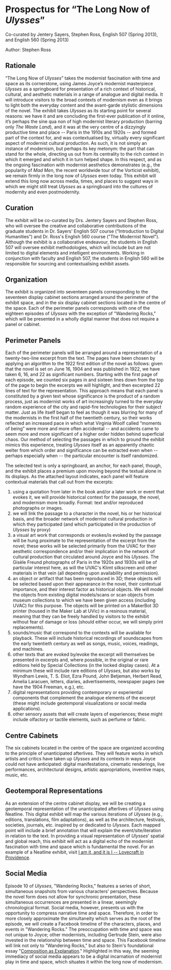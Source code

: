 # Prospectus for “The Long Now of *Ulysses*”

Co-curated by Jentery Sayers, Stephen Ross, English 507 (Spring 2013), and English 560 (Spring 2013)

Author: Stephen Ross 

## Rationale

“The Long Now of *Ulysses*” takes the modernist fascination with time and space as its cornerstone, using James Joyce’s modernist masterpiece *Ulysses* as a springboard for presentation of a rich context of historical, cultural, and aesthetic materials in a range of analogue and digital media. It will introduce visitors to the broad contexts of modernism even as it brings to light both the everyday content and the avant-garde stylistic dimensions of the novel. The exhibit takes *Ulysses* as its starting point for several reasons: we have it and are concluding the first-ever publication of it online, it’s perhaps the sine qua non of high modernist literary production (barring only *The Waste Land*), and it was at the very centre of a dizzyingly productive time and place -- Paris in the 1910s and 1920s -- and formed part of the context for, and was contextualised by, virtually every significant aspect of modernist cultural production. As such, it is not simply an instance of modernism, but perhaps its key metonym: the part that can stand for the whole, directing us out from its centrality to the rich context in which it emerged and which it in turn helped shape. In this respect, and as the ongoing fascination with modernist aesthetics demonstrates (e.g., the popularity of *Mad Men*, the recent worldwide tour of the Vorticist exhibit), we remain firmly in the long now of *Ulysses* even today. This exhibit will extend this long now across media, times, and places to suggest ways in which we might still treat *Ulysses* as a springboard into the cultures of modernity and even postmodernity.  

## Curation

The exhibit will be co-curated by Drs. Jentery Sayers and Stephen Ross, who will oversee the creative and collaborative contributions of the graduate students in Dr. Sayers' English 507 course (“Introduction to Digital Humanities”) and Dr. Ross's English 560 course ("The Modernist Novel"). Although the exhibit is a collaborative endeavour, the students in English 507 will oversee exhibit methodologies, which will include but are not limited to digital elements and intelligent environments. Working in conjunction with faculty and English 507, the students in English 560 will be responsible for sourcing and contextualising exhibit assets. 

## Organization

The exhibit is organized into seventeen panels corresponding to the seventeen display cabinet sections arranged around the perimeter of the exhibit space, and in the six display cabinet sections located in the centre of the space. Each of the perimeter panels corresponds with one of the eighteen episodes of *Ulysses* with the exception of "Wandering Rocks," which will be presented in a wholly digital manner that does not require a panel or cabinet.  

## Perimeter Panels 

Each of the perimeter panels will be arranged around a representation of a  twenty-two-line excerpt from the text. The pages have been chosen by applying an algorithm to the 1922 first edition of the novel as follows: given that the novel is set on June 16, 1904 and was published in 1922, we have taken 6, 16, and 22 as significant numbers. Starting with the first page of each episode, we counted six pages in and sixteen lines down from the top of the page to begin the excerpts we will highlight, and then excerpted 22 lines of text for the representation. This approach means that each panel is constituted by a given text whose significance is the product of a random process, just as modernist works of art increasingly turned to the everyday random experience of the city and rapid-fire technologies for their subject matter. Just as life itself began to feel as though it was blurring for many of the modernists in the first half of the twentieth century, so their works reflected an increased pace in which what Virginia Woolf called “moments of being” were more and more often accidental -- and accidents came to seem more and more significant of a higher order hidden behind superficial chaos. Our method of selecting the passages in which to ground the exhibit mimics this experience, treating *Ulysses* itself as an apparently chaotic welter from which order and significance can be extracted even when -- perhaps especially when -- the particular encounter is itself randomized. 

The selected text is only a springboard, an anchor, for each panel, though, and the exhibit places a premium upon moving beyond the textual alone in its displays. As the attached layout indicates, each panel will feature contextual materials that call out from the excerpts: 

1. using a quotation from later in the book and/or a later work or event that evokes it, we will provide historical context for the passage, the novel, and modernism more broadly. Format: text and/or reproduced photographs or images. 
2. we will link the passage to a character in the novel, his or her historical basis, and the broader network of modernist cultural production in which they participated (and which participated in the production of *Ulysses* by proxy)
3. a visual art work that corresponds or evokes/is evoked by the passage will be hung proximate to the representation of the excerpt from the novel; these works will be selected primarily from the UVAC for their aesthetic correspondence and/or their implication in the network of cultural production that circulated around Joyce and his *Ulysses*. The Gisèle Freund photographs of Paris in the 1920s and 1930s will be of particular interest here, as will the UVAC's Klimt silkscreen and other materials in that vein (all depending upon availability and permission).  
4. an object or artifact that has been reproduced in 3D; these objects will be selected based upon their appearance in the novel, their contextual importance, and their interest factor as historical objects. We will model the objects from existing digital models/scans or scan objects from museum collections to which we have been given access (including UVAC) for this purpose. The objects will be printed on a MakerBot 3D printer (housed in the Maker Lab at UVic) in a resinous material, meaning that they can be freely handled by visitors to the exhibit without fear of damage or loss (should either occur, we will simply print replacements).  
5. sounds/music that correspond to the contexts will be available for playback. These will include historical recordings of soundscapes from the early twentieth century as well as songs, music, voices, readings, and machines. 
6. other texts that are evoked by/evoke the excerpt will themselves be presented in excerpts and, where possible, in the original or rare editions held by Special Collections (in the locked display cases). At a minimum these will include rare editions of *Ulysses*, but also works by Wyndham Lewis, T. S. Eliot, Ezra Pound, John Betjeman, Herbert Read, Amelia Laracuen, letters, diaries, advertisements, newspaper pages (we have the 1904 Freeman, e.g.), etc.
7. digital representations providing contemporary or experiential components that complement the analogue elements of the excerpt (these might include geotemporal visualizations or social media applications).
8. other sensory assets that will create layers of experiences; these might include olfactory or tactile elements, such as perfume or fabric.   

## Centre Cabinets

The six cabinets located in the centre of the space are organized according to the principle of unanticipated afterlives. They will feature works in which artists and critics have taken up *Ulysses* and its contexts in ways Joyce could not have anticipated: digital manifestations, cinematic renderings, live performances, architectural designs, artistic appropriations, inventive maps, music, etc. 

## Geotemporal Representations

As an extension of the centre cabinet display, we will be creating a geotemporal representation of the unanticipated afterlives of *Ulysses* using Neatline. This digital exhibit will map the various iterations of *Ulysses* (e.g., editions, translations, film adaptations), as well as the architecture, festivals, societies, journals, etc. inspired by or dedicated to *Ulysses*. Each mapped point will include a brief annotation that will explain the event/site/iteration in relation to the text. In providing a visual representation of *Ulysses*' spatial and global reach, this exhibit will act as a digital echo of the modernist fascination with time and space which is fundamental the novel. For an example of a Neatline exhibit, visit [I am it, and it is I -- Lovecraft in Providence](http://lovecraft.scholarslab.org/neatline-exhibits/show/lovecraft-in-providence/fullscreen).      

## Social Media

Episode 10 of *Ulysses*, "Wandering Rocks," features a series of short, simultaneous snapshots from various characters' perspectives. Because the novel form does not allow for synchronic presentation, these simultaneous occurrences are presented in a linear, seemingly chronological format. Social media, however, presents us with the opportunity to compress narrative time and space. Therefore, in order to more closely approximate the simultaneity which serves as the root of the episode, we will create a Facebook timeline of the characters, places, and events in "Wandering Rocks." The preoccupation with time and space was not unique to Joyce; other modernists, including Gertrude Stein, were also invested in the relationship between time and space. This Facebook timeline will link not only to "Wandering Rocks," but also to Stein's foundational essay "[Composition as Explanation](http://www.poetryfoundation.org/learning/essay/238702)." Highlighted in this way, the seeming immediacy of social media appears to be a digital incarnation of modernist play in time and space, which situates it within the long now of modernism. 

